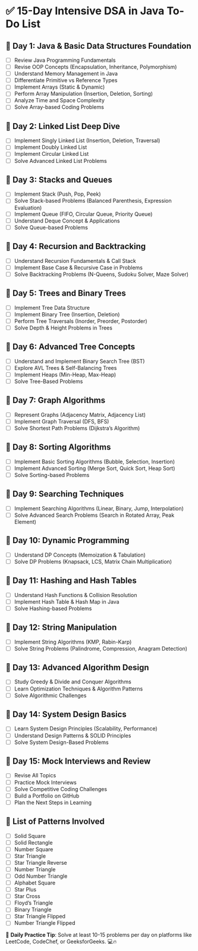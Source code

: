 # ✅ 15-Day Intensive DSA in Java To-Do List

## 📌 Day 1: Java & Basic Data Structures Foundation
- [ ] Review Java Programming Fundamentals
- [ ] Revise OOP Concepts (Encapsulation, Inheritance, Polymorphism)
- [ ] Understand Memory Management in Java
- [ ] Differentiate Primitive vs Reference Types
- [ ] Implement Arrays (Static & Dynamic)
- [ ] Perform Array Manipulation (Insertion, Deletion, Sorting)
- [ ] Analyze Time and Space Complexity
- [ ] Solve Array-based Coding Problems

## 📌 Day 2: Linked List Deep Dive
- [ ] Implement Singly Linked List (Insertion, Deletion, Traversal)
- [ ] Implement Doubly Linked List
- [ ] Implement Circular Linked List
- [ ] Solve Advanced Linked List Problems

## 📌 Day 3: Stacks and Queues
- [ ] Implement Stack (Push, Pop, Peek)
- [ ] Solve Stack-based Problems (Balanced Parenthesis, Expression Evaluation)
- [ ] Implement Queue (FIFO, Circular Queue, Priority Queue)
- [ ] Understand Deque Concept & Applications
- [ ] Solve Queue-based Problems

## 📌 Day 4: Recursion and Backtracking
- [ ] Understand Recursion Fundamentals & Call Stack
- [ ] Implement Base Case & Recursive Case in Problems
- [ ] Solve Backtracking Problems (N-Queens, Sudoku Solver, Maze Solver)

## 📌 Day 5: Trees and Binary Trees
- [ ] Implement Tree Data Structure
- [ ] Implement Binary Tree (Insertion, Deletion)
- [ ] Perform Tree Traversals (Inorder, Preorder, Postorder)
- [ ] Solve Depth & Height Problems in Trees

## 📌 Day 6: Advanced Tree Concepts
- [ ] Understand and Implement Binary Search Tree (BST)
- [ ] Explore AVL Trees & Self-Balancing Trees
- [ ] Implement Heaps (Min-Heap, Max-Heap)
- [ ] Solve Tree-Based Problems

## 📌 Day 7: Graph Algorithms
- [ ] Represent Graphs (Adjacency Matrix, Adjacency List)
- [ ] Implement Graph Traversal (DFS, BFS)
- [ ] Solve Shortest Path Problems (Dijkstra’s Algorithm)

## 📌 Day 8: Sorting Algorithms
- [ ] Implement Basic Sorting Algorithms (Bubble, Selection, Insertion)
- [ ] Implement Advanced Sorting (Merge Sort, Quick Sort, Heap Sort)
- [ ] Solve Sorting-based Problems

## 📌 Day 9: Searching Techniques
- [ ] Implement Searching Algorithms (Linear, Binary, Jump, Interpolation)
- [ ] Solve Advanced Search Problems (Search in Rotated Array, Peak Element)

## 📌 Day 10: Dynamic Programming
- [ ] Understand DP Concepts (Memoization & Tabulation)
- [ ] Solve DP Problems (Knapsack, LCS, Matrix Chain Multiplication)

## 📌 Day 11: Hashing and Hash Tables
- [ ] Understand Hash Functions & Collision Resolution
- [ ] Implement Hash Table & Hash Map in Java
- [ ] Solve Hashing-based Problems

## 📌 Day 12: String Manipulation
- [ ] Implement String Algorithms (KMP, Rabin-Karp)
- [ ] Solve String Problems (Palindrome, Compression, Anagram Detection)

## 📌 Day 13: Advanced Algorithm Design
- [ ] Study Greedy & Divide and Conquer Algorithms
- [ ] Learn Optimization Techniques & Algorithm Patterns
- [ ] Solve Algorithmic Challenges

## 📌 Day 14: System Design Basics
- [ ] Learn System Design Principles (Scalability, Performance)
- [ ] Understand Design Patterns & SOLID Principles
- [ ] Solve System Design-Based Problems

## 📌 Day 15: Mock Interviews and Review
- [ ] Revise All Topics
- [ ] Practice Mock Interviews
- [ ] Solve Competitive Coding Challenges
- [ ] Build a Portfolio on GitHub
- [ ] Plan the Next Steps in Learning

## 📌 List of Patterns Involved
- [ ] Solid Square
- [ ] Solid Rectangle
- [ ] Number Square
- [ ] Star Triangle
- [ ] Star Triangle Reverse
- [ ] Number Triangle
- [ ] Odd Number Triangle
- [ ] Alphabet Square
- [ ] Star Plus
- [ ] Star Cross
- [ ] Floyd’s Triangle
- [ ] Binary Triangle
- [ ] Star Triangle Flipped
- [ ] Number Triangle Flipped

🚀 **Daily Practice Tip**: Solve at least 10-15 problems per day on platforms like LeetCode, CodeChef, or GeeksforGeeks. 💻🔥

